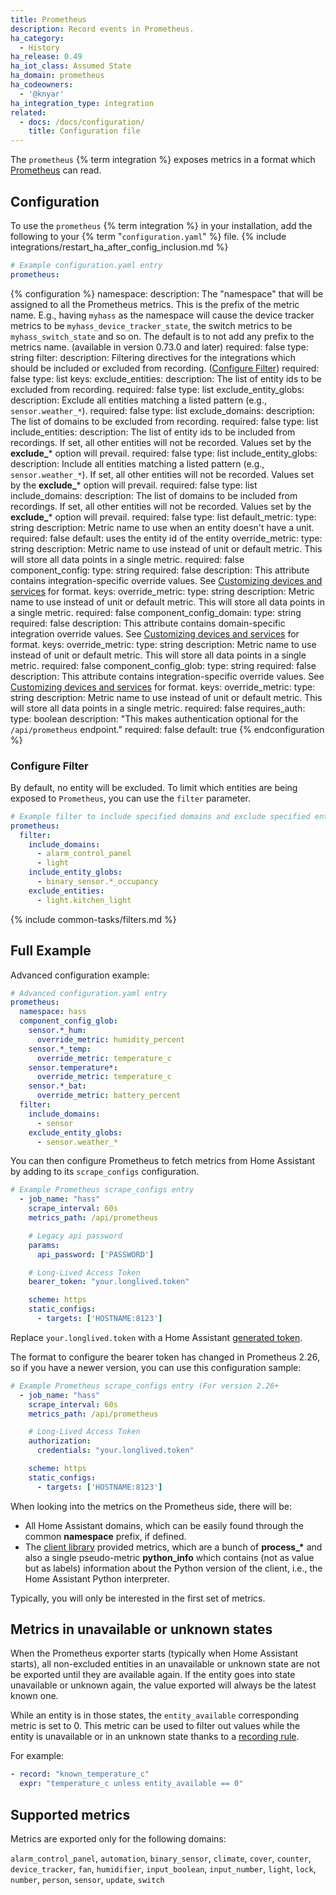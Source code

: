 ```yaml
---
title: Prometheus
description: Record events in Prometheus.
ha_category:
  - History
ha_release: 0.49
ha_iot_class: Assumed State
ha_domain: prometheus
ha_codeowners:
  - '@knyar'
ha_integration_type: integration
related:
  - docs: /docs/configuration/
    title: Configuration file
---
```


The `prometheus` {% term integration %} exposes metrics in a format which [Prometheus](https://prometheus.io/) can read.

## Configuration

To use the `prometheus` {% term integration %} in your installation, add the following to your {% term "`configuration.yaml`" %} file.
{% include integrations/restart_ha_after_config_inclusion.md %}

```yaml
# Example configuration.yaml entry
prometheus:
```

{% configuration %}
namespace:
  description: The "namespace" that will be assigned to all the Prometheus metrics. This is the prefix of the metric name. E.g., having `myhass` as the namespace will cause the device tracker metrics to be `myhass_device_tracker_state`, the switch metrics to be `myhass_switch_state` and so on. The default is to not add any prefix to the metrics name. (available in version 0.73.0 and later)
  required: false
  type: string
filter:
  description: Filtering directives for the integrations which should be included or excluded from recording. ([Configure Filter](#configure-filter))
  required: false
  type: list
  keys:
    exclude_entities:
      description: The list of entity ids to be excluded from recording.
      required: false
      type: list
    exclude_entity_globs:
      description: Exclude all entities matching a listed pattern (e.g., `sensor.weather_*`).
      required: false
      type: list
    exclude_domains:
      description: The list of domains to be excluded from recording.
      required: false
      type: list
    include_entities:
      description: The list of entity ids to be included from recordings. If set, all other entities will not be recorded. Values set by the **exclude_*** option will prevail.
      required: false
      type: list
    include_entity_globs:
      description: Include all entities matching a listed pattern (e.g., `sensor.weather_*`). If set, all other entities will not be recorded. Values set by the **exclude_*** option will prevail.
      required: false
      type: list
    include_domains:
      description: The list of domains to be included from recordings. If set, all other entities will not be recorded. Values set by the **exclude_*** option will prevail.
      required: false
      type: list
default_metric:
  type: string
  description: Metric name to use when an entity doesn't have a unit.
  required: false
  default: uses the entity id of the entity
override_metric:
  type: string
  description: Metric name to use instead of unit or default metric. This will store all data points in a single metric.
  required: false
component_config:
  type: string
  required: false
  description: This attribute contains integration-specific override values. See [Customizing devices and services](/getting-started/customizing-devices/) for format.
  keys:
    override_metric:
      type: string
      description: Metric name to use instead of unit or default metric. This will store all data points in a single metric.
      required: false
component_config_domain:
  type: string
  required: false
  description: This attribute contains domain-specific integration override values. See [Customizing devices and services](/getting-started/customizing-devices/) for format.
  keys:
    override_metric:
      type: string
      description: Metric name to use instead of unit or default metric. This will store all data points in a single metric.
      required: false
component_config_glob:
  type: string
  required: false
  description: This attribute contains integration-specific override values. See [Customizing devices and services](/getting-started/customizing-devices/) for format.
  keys:
    override_metric:
      type: string
      description: Metric name to use instead of unit or default metric. This will store all data points in a single metric.
      required: false
requires_auth:
  type: boolean
  description: "This makes authentication optional for the `/api/prometheus` endpoint."
  required: false
  default: true
{% endconfiguration %}

### Configure Filter

By default, no entity will be excluded. To limit which entities are being exposed to `Prometheus`, you can use the `filter` parameter.

```yaml
# Example filter to include specified domains and exclude specified entities
prometheus:
  filter:
    include_domains:
      - alarm_control_panel
      - light
    include_entity_globs:
      - binary_sensor.*_occupancy
    exclude_entities:
      - light.kitchen_light
```

{% include common-tasks/filters.md %}

## Full Example

Advanced configuration example:

```yaml
# Advanced configuration.yaml entry
prometheus:
  namespace: hass
  component_config_glob:
    sensor.*_hum:
      override_metric: humidity_percent
    sensor.*_temp:
      override_metric: temperature_c
    sensor.temperature*:
      override_metric: temperature_c
    sensor.*_bat:
      override_metric: battery_percent
  filter:
    include_domains:
      - sensor
    exclude_entity_globs:
      - sensor.weather_*
```

You can then configure Prometheus to fetch metrics from Home Assistant by adding to its `scrape_configs` configuration.

```yaml
# Example Prometheus scrape_configs entry
  - job_name: "hass"
    scrape_interval: 60s
    metrics_path: /api/prometheus

    # Legacy api password
    params:
      api_password: ['PASSWORD']

    # Long-Lived Access Token
    bearer_token: "your.longlived.token"

    scheme: https
    static_configs:
      - targets: ['HOSTNAME:8123']
```

Replace `your.longlived.token` with a Home Assistant [generated token](https://developers.home-assistant.io/docs/auth_api/#long-lived-access-token).

The format to configure the bearer token has changed in Prometheus 2.26, so if you have a newer version, you can use this configuration sample:

```yaml
# Example Prometheus scrape_configs entry (For version 2.26+
  - job_name: "hass"
    scrape_interval: 60s
    metrics_path: /api/prometheus

    # Long-Lived Access Token
    authorization:
      credentials: "your.longlived.token"

    scheme: https
    static_configs:
      - targets: ['HOSTNAME:8123']
```

When looking into the metrics on the Prometheus side, there will be:

- All Home Assistant domains, which can be easily found through the common **namespace** prefix, if defined.
- The [client library](https://github.com/prometheus/client_python) provided metrics, which are a bunch of **process_\*** and also a single pseudo-metric **python_info** which contains (not as value but as labels) information about the Python version of the client, i.e., the Home Assistant Python interpreter.
  
Typically, you will only be interested in the first set of metrics.

## Metrics in unavailable or unknown states

When the Prometheus exporter starts (typically when Home Assistant starts), all non-excluded entities in an unavailable or unknown state are not be exported until they are available again. If the entity goes into state unavailable or unknown again, the value exported will always be the latest known one.

While an entity is in those states, the `entity_available` corresponding metric is set to 0. This metric can be used to filter out values while the entity is unavailable or in an unknown state thanks to a [recording rule](https://prometheus.io/docs/prometheus/latest/configuration/recording_rules/).

For example:

```yaml
- record: "known_temperature_c"
  expr: "temperature_c unless entity_available == 0"
```

## Supported metrics

Metrics are exported only for the following domains:

`alarm_control_panel`, `automation`, `binary_sensor`, `climate`, `cover`, `counter`, `device_tracker`, `fan`, `humidifier`, `input_boolean`, `input_number`, `light`, `lock`, `number`, `person`, `sensor`, `update`, `switch`
